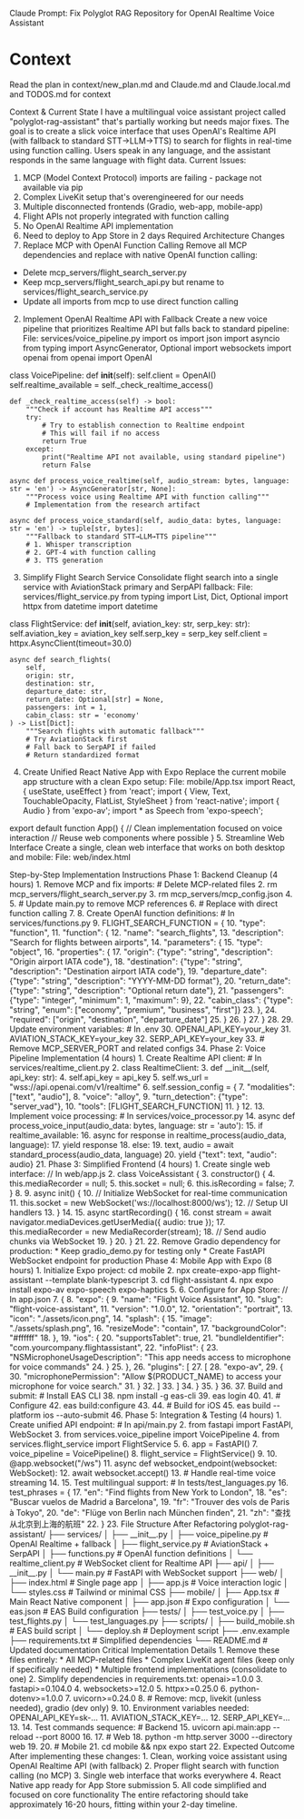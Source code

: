 Claude Prompt: Fix Polyglot RAG Repository for OpenAI Realtime Voice Assistant

# Context

Read the plan in context/new_plan.md and Claude.md and Claude.local.md and TODOS.md for context

Context & Current State
I have a multilingual voice assistant project called "polyglot-rag-assistant" that's partially working but needs major fixes. The goal is to create a slick voice interface that uses OpenAI's Realtime API (with fallback to standard STT→LLM→TTS) to search for flights in real-time using function calling. Users speak in any language, and the assistant responds in the same language with flight data.
Current Issues:
1. MCP (Model Context Protocol) imports are failing - package not available via pip
2. Complex LiveKit setup that's overengineered for our needs
3. Multiple disconnected frontends (Gradio, web-app, mobile-app)
4. Flight APIs not properly integrated with function calling
5. No OpenAI Realtime API implementation
6. Need to deploy to App Store in 2 days
Required Architecture Changes
1. Replace MCP with OpenAI Function Calling
Remove all MCP dependencies and replace with native OpenAI function calling:
* Delete mcp_servers/flight_search_server.py
* Keep mcp_servers/flight_search_api.py but rename to services/flight_search_service.py
* Update all imports from mcp to use direct function calling
2. Implement OpenAI Realtime API with Fallback
Create a new voice pipeline that prioritizes Realtime API but falls back to standard pipeline:
File: services/voice_pipeline.py
import os
import json
import asyncio
from typing import AsyncGenerator, Optional
import websockets
import openai
from openai import OpenAI

class VoicePipeline:
    def __init__(self):
        self.client = OpenAI()
        self.realtime_available = self._check_realtime_access()
        
    def _check_realtime_access(self) -> bool:
        """Check if account has Realtime API access"""
        try:
            # Try to establish connection to Realtime endpoint
            # This will fail if no access
            return True
        except:
            print("Realtime API not available, using standard pipeline")
            return False
    
    async def process_voice_realtime(self, audio_stream: bytes, language: str = 'en') -> AsyncGenerator[str, None]:
        """Process voice using Realtime API with function calling"""
        # Implementation from the research artifact
        
    async def process_voice_standard(self, audio_data: bytes, language: str = 'en') -> tuple[str, bytes]:
        """Fallback to standard STT→LLM→TTS pipeline"""
        # 1. Whisper transcription
        # 2. GPT-4 with function calling
        # 3. TTS generation
3. Simplify Flight Search Service
Consolidate flight search into a single service with AviationStack primary and SerpAPI fallback:
File: services/flight_service.py
from typing import List, Dict, Optional
import httpx
from datetime import datetime

class FlightService:
    def __init__(self, aviation_key: str, serp_key: str):
        self.aviation_key = aviation_key
        self.serp_key = serp_key
        self.client = httpx.AsyncClient(timeout=30.0)
        
    async def search_flights(
        self,
        origin: str,
        destination: str,
        departure_date: str,
        return_date: Optional[str] = None,
        passengers: int = 1,
        cabin_class: str = 'economy'
    ) -> List[Dict]:
        """Search flights with automatic fallback"""
        # Try AviationStack first
        # Fall back to SerpAPI if failed
        # Return standardized format
4. Create Unified React Native App with Expo
Replace the current mobile app structure with a clean Expo setup:
File: mobile/App.tsx
import React, { useState, useEffect } from 'react';
import { View, Text, TouchableOpacity, FlatList, StyleSheet } from 'react-native';
import { Audio } from 'expo-av';
import * as Speech from 'expo-speech';

export default function App() {
  // Clean implementation focused on voice interaction
  // Reuse web components where possible
}
5. Streamline Web Interface
Create a single, clean web interface that works on both desktop and mobile:
File: web/index.html
<!DOCTYPE html>
<html>
<head>
    <title>Flight Voice Assistant</title>
    <meta name="viewport" content="width=device-width, initial-scale=1">
    <script src="https://cdn.tailwindcss.com"></script>
</head>
<body>
    <!-- Clean, responsive design -->
    <!-- WebSocket connection for real-time voice -->
</body>
</html>
Step-by-Step Implementation Instructions
Phase 1: Backend Cleanup (4 hours)
1. Remove MCP and fix imports: # Delete MCP-related files
2. rm mcp_servers/flight_search_server.py
3. rm mcp_servers/mcp_config.json
4. 
5. # Update main.py to remove MCP references
6. # Replace with direct function calling
7. 
8. Create OpenAI function definitions: # In services/functions.py
9. FLIGHT_SEARCH_FUNCTION = {
10.     "type": "function",
11.     "function": {
12.         "name": "search_flights",
13.         "description": "Search for flights between airports",
14.         "parameters": {
15.             "type": "object",
16.             "properties": {
17.                 "origin": {"type": "string", "description": "Origin airport IATA code"},
18.                 "destination": {"type": "string", "description": "Destination airport IATA code"},
19.                 "departure_date": {"type": "string", "description": "YYYY-MM-DD format"},
20.                 "return_date": {"type": "string", "description": "Optional return date"},
21.                 "passengers": {"type": "integer", "minimum": 1, "maximum": 9},
22.                 "cabin_class": {"type": "string", "enum": ["economy", "premium", "business", "first"]}
23.             },
24.             "required": ["origin", "destination", "departure_date"]
25.         }
26.     }
27. }
28. 
29. Update environment variables: # In .env
30. OPENAI_API_KEY=your_key
31. AVIATION_STACK_KEY=your_key
32. SERP_API_KEY=your_key
33. # Remove MCP_SERVER_PORT and related configs
34. 
Phase 2: Voice Pipeline Implementation (4 hours)
1. Create Realtime API client: # In services/realtime_client.py
2. class RealtimeClient:
3.     def __init__(self, api_key: str):
4.         self.api_key = api_key
5.         self.ws_url = "wss://api.openai.com/v1/realtime"
6.         self.session_config = {
7.             "modalities": ["text", "audio"],
8.             "voice": "alloy",
9.             "turn_detection": {"type": "server_vad"},
10.             "tools": [FLIGHT_SEARCH_FUNCTION]
11.         }
12. 
13. Implement voice processing: # In services/voice_processor.py
14. async def process_voice_input(audio_data: bytes, language: str = 'auto'):
15.     if realtime_available:
16.         async for response in realtime_process(audio_data, language):
17.             yield response
18.     else:
19.         text, audio = await standard_process(audio_data, language)
20.         yield {"text": text, "audio": audio}
21. 
Phase 3: Simplified Frontend (4 hours)
1. Create single web interface: // In web/app.js
2. class VoiceAssistant {
3.     constructor() {
4.         this.mediaRecorder = null;
5.         this.socket = null;
6.         this.isRecording = false;
7.     }
8.     
9.     async init() {
10.         // Initialize WebSocket for real-time communication
11.         this.socket = new WebSocket('ws://localhost:8000/ws');
12.         // Setup UI handlers
13.     }
14.     
15.     async startRecording() {
16.         const stream = await navigator.mediaDevices.getUserMedia({ audio: true });
17.         this.mediaRecorder = new MediaRecorder(stream);
18.         // Send audio chunks via WebSocket
19.     }
20. }
21. 
22. Remove Gradio dependency for production:
    * Keep gradio_demo.py for testing only
    * Create FastAPI WebSocket endpoint for production
Phase 4: Mobile App with Expo (8 hours)
1. Initialize Expo project: cd mobile
2. npx create-expo-app flight-assistant --template blank-typescript
3. cd flight-assistant
4. npx expo install expo-av expo-speech expo-haptics
5. 
6. Configure for App Store: // In app.json
7. {
8.   "expo": {
9.     "name": "Flight Voice Assistant",
10.     "slug": "flight-voice-assistant",
11.     "version": "1.0.0",
12.     "orientation": "portrait",
13.     "icon": "./assets/icon.png",
14.     "splash": {
15.       "image": "./assets/splash.png",
16.       "resizeMode": "contain",
17.       "backgroundColor": "#ffffff"
18.     },
19.     "ios": {
20.       "supportsTablet": true,
21.       "bundleIdentifier": "com.yourcompany.flightassistant",
22.       "infoPlist": {
23.         "NSMicrophoneUsageDescription": "This app needs access to microphone for voice commands"
24.       }
25.     },
26.     "plugins": [
27.       [
28.         "expo-av",
29.         {
30.           "microphonePermission": "Allow $(PRODUCT_NAME) to access your microphone for voice search."
31.         }
32.       ]
33.     ]
34.   }
35. }
36. 
37. Build and submit: # Install EAS CLI
38. npm install -g eas-cli
39. eas login
40. 
41. # Configure
42. eas build:configure
43. 
44. # Build for iOS
45. eas build --platform ios --auto-submit
46. 
Phase 5: Integration & Testing (4 hours)
1. Create unified API endpoint: # In api/main.py
2. from fastapi import FastAPI, WebSocket
3. from services.voice_pipeline import VoicePipeline
4. from services.flight_service import FlightService
5. 
6. app = FastAPI()
7. voice_pipeline = VoicePipeline()
8. flight_service = FlightService()
9. 
10. @app.websocket("/ws")
11. async def websocket_endpoint(websocket: WebSocket):
12.     await websocket.accept()
13.     # Handle real-time voice streaming
14. 
15. Test multilingual support: # In tests/test_languages.py
16. test_phrases = {
17.     "en": "Find flights from New York to London",
18.     "es": "Buscar vuelos de Madrid a Barcelona",
19.     "fr": "Trouver des vols de Paris à Tokyo",
20.     "de": "Flüge von Berlin nach München finden",
21.     "zh": "查找从北京到上海的航班"
22. }
23. 
File Structure After Refactoring
polyglot-rag-assistant/
├── services/
│   ├── __init__.py
│   ├── voice_pipeline.py      # OpenAI Realtime + fallback
│   ├── flight_service.py      # AviationStack + SerpAPI
│   ├── functions.py           # OpenAI function definitions
│   └── realtime_client.py     # WebSocket client for Realtime API
├── api/
│   ├── __init__.py
│   └── main.py               # FastAPI with WebSocket support
├── web/
│   ├── index.html           # Single page app
│   ├── app.js              # Voice interaction logic
│   └── styles.css          # Tailwind or minimal CSS
├── mobile/
│   ├── App.tsx             # Main React Native component
│   ├── app.json           # Expo configuration
│   └── eas.json           # EAS Build configuration
├── tests/
│   ├── test_voice.py
│   ├── test_flights.py
│   └── test_languages.py
├── scripts/
│   ├── build_mobile.sh    # EAS build script
│   └── deploy.sh         # Deployment script
├── .env.example
├── requirements.txt      # Simplified dependencies
└── README.md            # Updated documentation
Critical Implementation Details
1. Remove these files entirely:
    * All MCP-related files
    * Complex LiveKit agent files (keep only if specifically needed)
    * Multiple frontend implementations (consolidate to one)
2. Simplify dependencies in requirements.txt: openai>=1.0.0
3. fastapi>=0.104.0
4. websockets>=12.0
5. httpx>=0.25.0
6. python-dotenv>=1.0.0
7. uvicorn>=0.24.0
8. # Remove: mcp, livekit (unless needed), gradio (dev only)
9. 
10. Environment variables needed: OPENAI_API_KEY=sk-...
11. AVIATION_STACK_KEY=...
12. SERP_API_KEY=...
13. 
14. Test commands sequence: # Backend
15. uvicorn api.main:app --reload --port 8000
16. 
17. # Web
18. python -m http.server 3000 --directory web
19. 
20. # Mobile
21. cd mobile && npx expo start
22. 
Expected Outcome
After implementing these changes:
1. Clean, working voice assistant using OpenAI Realtime API (with fallback)
2. Proper flight search with function calling (no MCP)
3. Single web interface that works everywhere
4. React Native app ready for App Store submission
5. All code simplified and focused on core functionality
The entire refactoring should take approximately 16-20 hours, fitting within your 2-day timeline.
